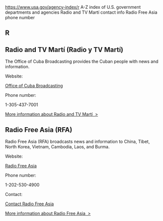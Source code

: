 

https://www.usa.gov/agency-index/r
A-Z index of U.S. government departments and agencies
Radio and TV Martí contact info
Radio Free Asia phone number

R
-

Radio and TV Martí (Radio y TV Martí)
---------------------------------------

The Office of Cuba Broadcasting provides the Cuban people with news and information.

Website:

[Office of Cuba Broadcasting](https://www.usagm.gov/networks/ocb/)

Phone number:

1-305-437-7001

[More information about Radio and TV Martí  >](https://www.usa.gov/agencies/office-of-cuba-broadcasting)

Radio Free Asia (RFA)
---------------------

Radio Free Asia (RFA) broadcasts news and information to China, Tibet, North Korea, Vietnam, Cambodia, Laos, and Burma.

Website:

[Radio Free Asia](http://www.rfa.org/)

Phone number:

1-202-530-4900

Contact:

[Contact Radio Free Asia](http://www.rfa.org/english/about/contact.html)

[More information about Radio Free Asia  >](https://www.usa.gov/agencies/radio-free-asia)
